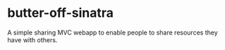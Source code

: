 # butter-off-sinatra
A simple sharing MVC webapp to enable people to share resources they have with others.
